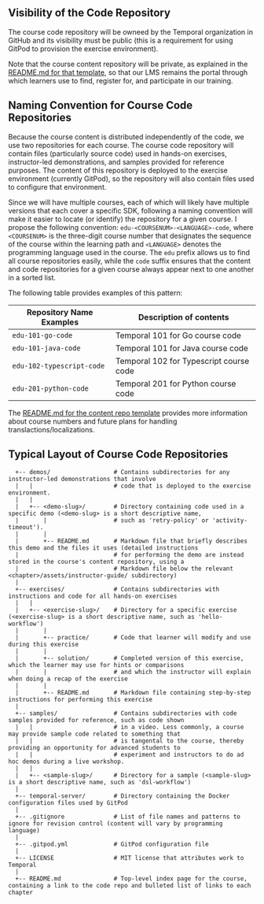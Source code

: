 ## Visibility of the Code Repository
The course code repository will be owneed by the Temporal organization
in GitHub and its visibility must be public (this is a requirement for
using GitPod to provision the exercise environment). 

Note that the course content repository will be private, as explained
in the [README.md for that template](../content-repo/README.md), so
that our LMS remains the portal through which learners use to find, 
register for, and participate in our training.

## Naming Convention for Course Code Repositories

Because the course content is distributed independently of the code, we use 
two repositories for each course. The course code repository will contain 
files (particularly source code) used in hands-on exercises, instructor-led
demonstrations, and samples provided for reference purposes. The content
of this repository is deployed to the exercise environment (currently
GitPod), so the repository will also contain files used to configure
that environment. 

Since we will have multiple courses, each of which will likely have multiple 
versions that each cover a specific SDK, following a naming convention will
make it easier to locate (or identify) the repository for a given course.
I propose the following convention: `edu-<COURSENUM>-<LANGUAGE>-code`,
where `<COURSENUM>` is the three-digit course number that designates the
sequence of the course within the learning path and `<LANGUAGE>` denotes
the programming language used in the course. The `edu` prefix allows us
to find all course repositories easily, while the `code` suffix ensures
that the content and code repositories for a given course always appear
next to one another in a sorted list.

The following table provides examples of this pattern:

| Repository Name Examples   | Description of contents
|----------------------------|-----------------------------------------------------------------------
| `edu-101-go-code`          | Temporal 101 for Go course code
| `edu-101-java-code`        | Temporal 101 for Java course code
| `edu-102-typescript-code`  | Temporal 102 for Typescript course code
| `edu-201-python-code`      | Temporal 201 for Python course code

The [README.md for the content repo template](../content-repo/README.md) 
provides more information about course numbers and future plans for 
handling translactions/localizations.


## Typical Layout of Course Code Repositories

```
  +-- demos/	              # Contains subdirectories for any instructor-led demonstrations that involve
  |   |                       # code that is deployed to the exercise environment.
  |   |
  |   +-- <demo-slug>/        # Directory containing code used in a specific demo (<demo-slug> is a short descriptive name, 
  |       |                   # such as 'retry-policy' or 'activity-timeout').  
  |       |
  |       +-- README.md       # Markdown file that briefly describes this demo and the files it uses (detailed instructions
  |                           # for performing the demo are instead stored in the course's content repository, using a 
  |                           # Markdown file below the relevant <chapter>/assets/instructor-guide/ subdirectory)
  |
  +-- exercises/              # Contains subdirectories with instructions and code for all hands-on exercises
  |   |
  |   +-- <exercise-slug>/    # Directory for a specific exercise (<exercise-slug> is a short descriptive name, such as 'hello-workflow')
  |       |
  |       +-- practice/       # Code that learner will modify and use during this exercise
  |       |
  |       +-- solution/       # Completed version of this exercise, which the learner may use for hints or comparisons
  |       |                   # and which the instructor will explain when doing a recap of the exercise
  |       |
  |       +-- README.md       # Markdown file containing step-by-step instructions for performing this exercise
  |
  +-- samples/                # Contains subdirectories with code samples provided for reference, such as code shown 
  |   |                       # in a video. Less commonly, a course may provide sample code related to something that
  |   |                       # is tangental to the course, thereby providing an opportunity for advanced students to 
  |   |                       # experiment and instructors to do ad hoc demos during a live workshop.
  |   |
  |   +-- <sample-slug>/      # Directory for a sample (<sample-slug> is a short descriptive name, such as 'dsl-workflow')
  |
  +-- temporal-server/        # Directory containing the Docker configuration files used by GitPod
  |
  +-- .gitignore              # List of file names and patterns to ignore for revision control (content will vary by programming language)
  |
  +-- .gitpod.yml             # GitPod configuration file
  |
  +-- LICENSE                 # MIT license that attributes work to Temporal
  |
  +-- README.md               # Top-level index page for the course, containing a link to the code repo and bulleted list of links to each chapter
```
